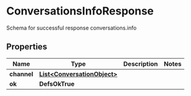 

# ConversationsInfoResponse

Schema for successful response conversations.info

## Properties

| Name | Type | Description | Notes |
|------------ | ------------- | ------------- | -------------|
|**channel** | [**List&lt;ConversationObject&gt;**](ConversationObject.md) |  |  |
|**ok** | **DefsOkTrue** |  |  |




